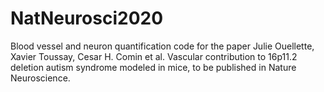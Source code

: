 # NatNeurosci2020
Blood vessel and neuron quantification code for the paper Julie Ouellette, Xavier Toussay, Cesar H. Comin et al. Vascular contribution to 16p11.2 deletion autism syndrome modeled in mice, to be published in Nature Neuroscience.
